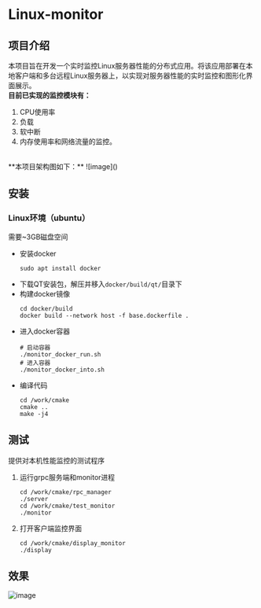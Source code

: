 # Linux-monitor
## 项目介绍
本项目旨在开发一个实时监控Linux服务器性能的分布式应用。将该应用部署在本地客户端和多台远程Linux服务器上，以实现对服务器性能的实时监控和图形化界面展示。
<br />
**目前已实现的监控模块有：**
1. CPU使用率
2. 负载
3. 软中断
4. 内存使用率和网络流量的监控。
<br />
**本项目架构图如下：**
![image]()

## 安装
### Linux环境（ubuntu） <br />
需要~3GB磁盘空间
* 安装docker
    ```shell
    sudo apt install docker
* 下载QT安装包，解压并移入`docker/build/qt/`目录下
* 构建docker镜像
    ```shell
    cd docker/build
    docker build --network host -f base.dockerfile .
* 进入docker容器
     ```shell
     # 启动容器
     ./monitor_docker_run.sh
     # 进入容器
     ./monitor_docker_into.sh
 * 编译代码
      ```shell
      cd /work/cmake
      cmake ..
      make -j4
## 测试
提供对本机性能监控的测试程序
1. 运行grpc服务端和monitor进程
   ```shell
   cd /work/cmake/rpc_manager
   ./server
   cd /work/cmake/test_monitor
   ./monitor
2. 打开客户端监控界面
   ``` shell
   cd /work/cmake/display_monitor
   ./display
## 效果
![image](https://github.com/moyiro/Linux-monitor/blob/master/IMG/CPU%20monitor.png)

